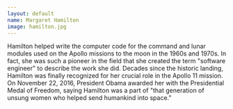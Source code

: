 ```yaml
---
layout: default
name: Margaret Hamilton
image: hamilton.jpg
---
```

Hamilton helped write the computer code for the command and lunar modules used on the Apollo missions to the moon in the 1960s and 1970s. In fact, she was such a pioneer in the field that she created the term "software engineer" to describe the work she did. Decades since the historic landing, Hamilton was finally recognized for her crucial role in the Apollo 11 mission. On November 22, 2016, President Obama awarded her with the Presidential Medal of Freedom, saying Hamilton was a part of "that generation of unsung women who helped send humankind into space."
